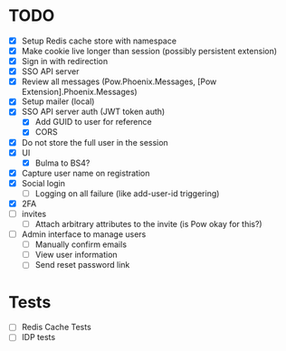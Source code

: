 # TODO

- [x] Setup Redis cache store with namespace
- [x] Make cookie live longer than session (possibly persistent extension)
- [x] Sign in with redirection
- [x] SSO API server
- [x] Review all messages (Pow.Phoenix.Messages, [Pow Extension].Phoenix.Messages)
- [x] Setup mailer (local)
- [x] SSO API server auth (JWT token auth)
  - [x] Add GUID to user for reference
  - [x] CORS
- [x] Do not store the full user in the session
- [x] UI
  - [x] Bulma to BS4?
- [x] Capture user name on registration
- [x] Social login
  - [ ] Logging on all failure (like add-user-id triggering)
- [x] 2FA
- [ ] invites
  - [ ] Attach arbitrary attributes to the invite (is Pow okay for this?)
- [ ] Admin interface to manage users
  - [ ] Manually confirm emails
  - [ ] View user information
  - [ ] Send reset password link

# Tests
- [ ] Redis Cache Tests
- [ ] IDP tests
